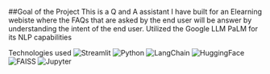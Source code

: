 ##Goal of the Project
This is a Q and A assistant I have built for an Elearning webiste where the FAQs that are asked by the end user will be answer by understanding the intent of the end user.
Utilized the Google LLM PaLM for its NLP capabilities

Technologies used 
![Streamlit](https://img.shields.io/badge/-streamlit-333333?style=flat&logo=streamlit)
![Python](https://img.shields.io/badge/-Python-333333?style=flat&logo=python)
![LangChain](https://img.shields.io/badge/-LangChain-333333?style=flat&logo=LangChain)
![HuggingFace](https://img.shields.io/badge/-HuggingFaceEmbedding-333333?style=flat&logo=HuggingFaceEmbedding)
![FAISS](https://img.shields.io/badge/-FAISS-333333?style=flat&logo=FAISS)
![Jupyter](https://img.shields.io/badge/-Jupyter-333333?style=flat&logo=Jupyter)

